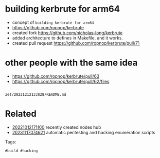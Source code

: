 # building kerbrute for arm64

- concept of `building kerbrute for arm64`
- https://github.com/ropnop/kerbrute
- created fork https://github.com/nicholas-long/kerbrute
- added architecture to defines in Makefile, and it works.
- created pull request https://github.com/ropnop/kerbrute/pull/71

# other people with the same idea
- https://github.com/ropnop/kerbrute/pull/63
- https://github.com/ropnop/kerbrute/pull/62/files

```
```

` zet/20231212133828/README.md `

# Related

- [20221012171100](/zet/20221012171100/README.md) recently created nodes hub
- [20231117074621](/zet/20231117074621/README.md) automatic pentesting and hacking enumeration scripts

Tags:

    #build #hacking
